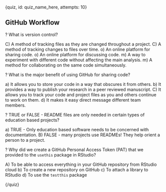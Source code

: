 
{quiz, id: quiz_name_here, attempts: 10}

## GitHub Workflow

? What is version control?

C) A method of tracking files as they are changed throughout a project.
C) A method of tracking changes to files over time.
o) An online platform for sharing code.
o) An online platform for discussing code.
m) A way to experiment with different code without affecting the main analysis.
m) A method for collaborating on the same code simultaneously.

? What is the major benefit of using GitHub for sharing code?

a) It allows you to store your code in a way that obscures it from others.
b) It provides a way to publish your research in a peer reviewed manuscript.
C) It allows you to track your code and project files as you and others continue to work on them.
d) It makes it easy direct message different team members.

? TRUE or FALSE - README files are only needed in certain types of education based projects?

a) TRUE - Only education based software needs to be concerned with documentation. 
B) FALSE - many projects use READMEs! They help orient a person to a project.

? Why did we create a GitHub Personal Access Token (PAT) that we provided to the `usethis` package in RStudio?

A) To be able to access everything in your GitHub repository from RStudio cloud
b) To create a new repository on GitHub
c) To attach a library to RStudio
d) To use the `testthis` package




{/quiz}
